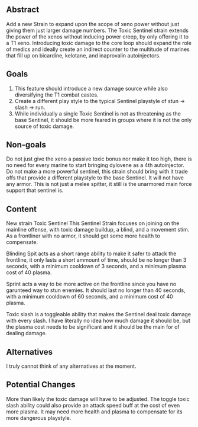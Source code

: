 
## Abstract

Add a new Strain to expand upon the scope of xeno power without just giving them just larger damage numbers.
The Toxic Sentinel strain extends the power of the xenos without inducing power creep, by only offering it to a T1 xeno.
Introducing toxic damage to the core loop should expand the role of medics and ideally create an indirect counter to the multitude of marines
that fill up on bicardine, kelotane, and inaprovalin autoinjectors.

## Goals

1) This feature should introduce a new damage source while also diversifying the T1 combat castes.
2) Create a different play style to the typical Sentinel playstyle of stun -> slash -> run.
3) While individually a single Toxic Sentinel is not as threatening as the base Sentinel, it should be more feared in groups where it is not the only source of toxic damage.


## Non-goals

Do not just give the xeno a passive toxic bonus nor make it too high, there is no need for every marine to start bringing dylovene as a 4th autoinjector.
Do not make a more powerful sentinel, this strain should bring with it trade offs that provide a different playstyle to the base Sentinel.
It will not have any armor. This is not just a melee spitter, it still is the unarmored main force support that sentinel is.

## Content

New strain Toxic Sentinel
This Sentinel Strain focuses on joining on the mainline offense, with toxic damage buildup, a blind, and a movement stim.
As a frontliner with no armor, it should get some more health to compensate.

Blinding Spit acts as a short range ability to make it safer to attack the frontline, 
it only lasts a short ammount of time, should be no longer than 3 seconds, with a minimum cooldown of 3 seconds, and a minimum plasma cost of 40 plasma.

Sprint acts a way to be more active on the frontline since you have no garunteed way to stun enemies.
It should last no longer than 40 seconds, with a minimum cooldown of 60 seconds, and a minimum cost of 40 plasma.

Toxic slash is a toggleable ability that makes the Sentinel deal toxic damage with every slash. I have literally no idea how much damage it should be,
but the plasma cost needs to be significant and it should be the main for of dealing damage.

## Alternatives

I truly cannot think of any alternatives at the moment.

## Potential Changes

More than likely the toxic damage will have to be adjusted. The toggle toxic slash ability could also provide an attack speed buff at the cost of even more plasma.
It may need more health and plasma to compensate for its more dangerous playstyle.
